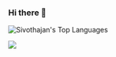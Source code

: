 ### Hi there 👋

![Sivothajan's Top Languages](https://github-readme-stats.vercel.app/api/top-langs/?username=Sivothajan&theme=dark&show_icons=true&hide_border=true&layout=compact)

![](https://komarev.com/ghpvc/?username=Sivothajan&style=flat-square)
